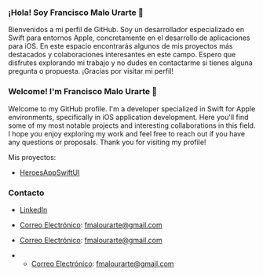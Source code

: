 ### ¡Hola! Soy Francisco Malo Urarte 👋

Bienvenidos a mi perfil de GitHub. Soy un desarrollador especializado en Swift para entornos Apple, concretamente en el desarrollo de aplicaciones para iOS. En este espacio encontrarás algunos de mis proyectos más destacados y colaboraciones interesantes en este campo. Espero que disfrutes explorando mi trabajo y no dudes en contactarme si tienes alguna pregunta o propuesta. ¡Gracias por visitar mi perfil!

### Welcome! I'm Francisco Malo Urarte 👋

Welcome to my GitHub profile. I'm a developer specialized in Swift for Apple environments, specifically in iOS application development. Here you'll find some of my most notable projects and interesting collaborations in this field. I hope you enjoy exploring my work and feel free to reach out if you have any questions or proposals. Thank you for visiting my profile!

Mis proyectos: 

- [HeroesAppSwiftUI](https://github.com/franmu94/HeroesAppSwiftUI)




### Contacto
- [LinkedIn](https://www.linkedin.com/in/franciscomalourarte)
- [Correo Electrónico](mailto:fmalourarte@gmail.com):    fmalourarte@gmail.com

- <a href="mailto:fmalourarte@gmail.com">Correo Electrónico</a>: fmalourarte@gmail.com

- - [Correo Electrónico](mailto:fmalourarte@gmail.com): fmalourarte@gmail.com
